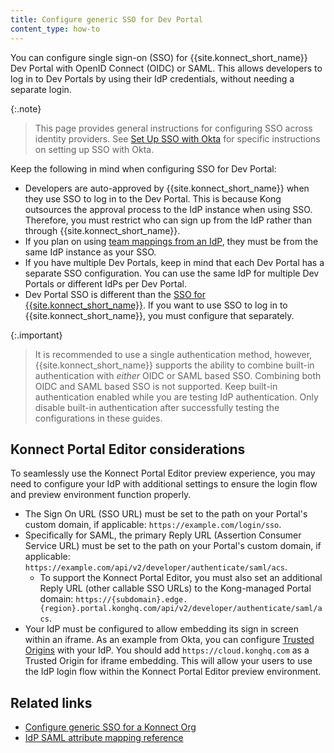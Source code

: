 ```yaml
---
title: Configure generic SSO for Dev Portal
content_type: how-to
---
```


You can configure single sign-on (SSO) for {{site.konnect_short_name}} Dev Portal with OpenID Connect (OIDC) or SAML.
This allows developers to log in to Dev Portals by using their IdP credentials, without needing a separate login.

{:.note}
> This page provides general instructions for configuring SSO across identity providers.
See [Set Up SSO with Okta](/konnect/org-management/okta-idp/) for specific instructions on setting up SSO with Okta.

Keep the following in mind when configuring SSO for Dev Portal:

* Developers are auto-approved by {{site.konnect_short_name}} when they use SSO to log in to the Dev Portal.
This is because Kong outsources the approval process to the IdP instance when using SSO. Therefore, you must restrict
who can sign up from the IdP rather than through {{site.konnect_short_name}}.
* If you plan on using [team mappings from an IdP](/dev-portal/access-and-approvals/teams/),
they must be from the same IdP instance as your SSO.
* If you have multiple Dev Portals, keep in mind that each Dev Portal has a separate SSO configuration.
You can use the same IdP for multiple Dev Portals or different IdPs per Dev Portal.
* Dev Portal SSO is different than the [SSO for {{site.konnect_short_name}}](/konnect/org-management/oidc-idp).
If you want to use SSO to log in to {{site.konnect_short_name}}, you must configure that separately.

{:.important}
> It is recommended to use a single authentication method, however, {{site.konnect_short_name}} supports the ability to
combine built-in authentication with _either_ OIDC or SAML based SSO. Combining both OIDC and SAML based SSO is not supported.
Keep built-in authentication enabled while you are testing IdP authentication. Only disable built-in authentication after
successfully testing the configurations in these guides.

<!-- TODO fix include
include_cached /md/konnect/generic-sso.md desc='Dev Portal' %}
-->

## Konnect Portal Editor considerations

To seamlessly use the Konnect Portal Editor preview experience, you may need to configure your IdP with additional settings to ensure the login flow and preview environment function properly.

* The Sign On URL (SSO URL) must be set to the path on your Portal's custom domain, if applicable: `https://example.com/login/sso`.
* Specifically for SAML, the primary Reply URL (Assertion Consumer Service URL) must be set to the path on your Portal's custom domain, if applicable: `https://example.com/api/v2/developer/authenticate/saml/acs`.
  * To support the Konnect Portal Editor, you must also set an additional Reply URL (other callable SSO URLs) to the Kong-managed Portal domain: `https://{subdomain}.edge.{region}.portal.konghq.com/api/v2/developer/authenticate/saml/acs`.
* Your IdP must be configured to allow embedding its sign in screen within an iframe. As an example from Okta, you can configure [Trusted Origins](https://help.okta.com/en-us/content/topics/api/trusted-origins-iframe.htm) with your IdP. You should add `https://cloud.konghq.com` as a Trusted Origin for iframe embedding. This will allow your users to use the IdP login flow within the Konnect Portal Editor preview environment.

## Related links

* [Configure generic SSO for a Konnect Org](/konnect/org-management/sso/)
* [IdP SAML attribute mapping reference](/konnect/reference/saml-idp-mappings/)
